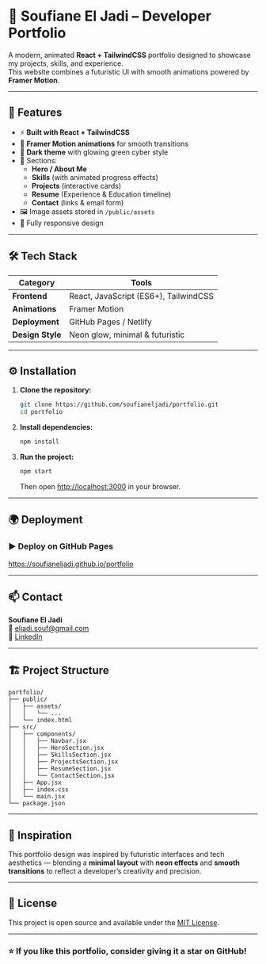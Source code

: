 # 💼 Soufiane El Jadi – Developer Portfolio

A modern, animated **React + TailwindCSS** portfolio designed to showcase my projects, skills, and experience.  
This website combines a futuristic UI with smooth animations powered by **Framer Motion**.

---

## 🚀 Features

- ⚡ **Built with React + TailwindCSS**
- 🎨 **Framer Motion animations** for smooth transitions
- 🌙 **Dark theme** with glowing green cyber style
- 🧠 Sections:
  - **Hero / About Me**
  - **Skills** (with animated progress effects)
  - **Projects** (interactive cards)
  - **Resume** (Experience & Education timeline)
  - **Contact** (links & email form)
- 🖼️ Image assets stored in `/public/assets`
- 📱 Fully responsive design

---

## 🛠️ Tech Stack

| Category | Tools |
|-----------|--------|
| **Frontend** | React, JavaScript (ES6+), TailwindCSS |
| **Animations** | Framer Motion |
| **Deployment** | GitHub Pages / Netlify |
| **Design Style** | Neon glow, minimal & futuristic |

---

## ⚙️ Installation

1. **Clone the repository:**
   ```bash
   git clone https://github.com/soufianeljadi/portfolio.git
   cd portfolio
   ```

2. **Install dependencies:**
   ```bash
   npm install
   ```

3. **Run the project:**
   ```bash
   npm start
   ```
   Then open [http://localhost:3000](http://localhost:3000) in your browser.

---

## 🌍 Deployment

### ▶️ Deploy on **GitHub Pages**

https://soufianeljadi.github.io/portfolio

---

## 📫 Contact

**Soufiane El Jadi**  
📧 [eljadi.souf@gmail.com](mailto:eljadi.souf@gmail.com)  
🔗 [LinkedIn](https://www.linkedin.com/in/soufianeljadi/)  

---

## 🏗️ Project Structure

```
portfolio/
├── public/
│   ├── assets/
│   │   └── ...
│   └── index.html
├── src/
│   ├── components/
│   │   ├── Navbar.jsx
│   │   ├── HeroSection.jsx
│   │   ├── SkillsSection.jsx
│   │   ├── ProjectsSection.jsx
│   │   ├── ResumeSection.jsx
│   │   └── ContactSection.jsx
│   ├── App.jsx
│   ├── index.css
│   └── main.jsx
└── package.json
```

---

## 🧠 Inspiration

This portfolio design was inspired by futuristic interfaces and tech aesthetics — blending a **minimal layout** with **neon effects** and **smooth transitions** to reflect a developer’s creativity and precision.

---

## 🪪 License

This project is open source and available under the [MIT License](LICENSE).

---

### ⭐ If you like this portfolio, consider giving it a star on GitHub!
